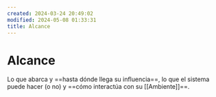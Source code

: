 ```yaml
---
created: 2024-03-24 20:49:02
modified: 2024-05-08 01:33:31
title: Alcance
---
```


# Alcance

Lo que abarca y ==hasta dónde llega su influencia==, lo que el sistema puede hacer (o no) y ==cómo interactúa con su [[Ambiente]]==.
